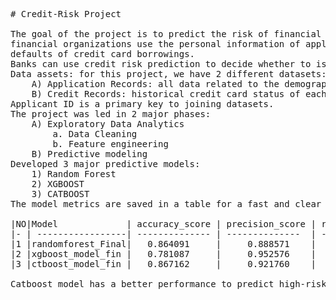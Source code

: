 ﻿<pre>

# Credit-Risk Project

The goal of the project is to predict the risk of financial failure based on historical data. Banks and 
financial organizations use the personal information of applicants to predict the probability of future 
defaults of credit card borrowings. 
Banks can use credit risk prediction to decide whether to issue a credit card to the applicant.
Data assets: for this project, we have 2 different datasets:
	A) Application Records: all data related to the demographic information of applicants
	B) Credit Records: historical credit card status of each applicant
Applicant ID is a primary key to joining datasets.
The project was led in 2 major phases:
	A) Exploratory Data Analytics
		a. Data Cleaning 
		b. Feature engineering
	B) Predictive modeling
Developed 3 major predictive models:
	1) Random Forest
	2) XGBOOST
	3) CATBOOST
The model metrics are saved in a table for a fast and clear comparison:

|NO|Model             | accuracy_score | precision_score | recall_score   | roc_auc_score| f1_score|
|- | -----------------| -------------- | --------------  | -------------- | -------------| --------|
|1 |randomforest_Final|   0.864091     |     0.888571    |   0.678404     |   0.817851   |0.769394 |
|2 |xgboost_model_fin |   0.781087     |     0.952576    |   0.363041     |   0.676985   |0.525722 |
|3 |ctboost_model_fin |   0.867162     |     0.921760    |   0.658228     |   0.815100   |0.768016 |

Catboost model has a better performance to predict high-risk applicants. Since we have an imbalance of data, the recall score can be an important metric for this project. Catboost has the highest precision and recall scores.

</pre>

